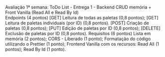 Avaliação 1ª semana: ToDo List - Entrega 1 - Backend CRUD memória + Front Vanilla (Read All e Read By Id)<br/>
Endpoints (4 pontos)
[GET] Leitura de todas as paletas (0,8 pontos);
[GET] Leitura de paletas individuais (por ID) (0,8 pontos).
[POST] Criação de paletas (0,8 pontos);
[PUT] Edição de paletas por ID (0,8 pontos);
[DELETE] Exclusão de paletas por ID (0,8 pontos).
Requisitos (6 pontos)
Lista em memória (2 pontos);
CORS - Liberado (1 ponto);
Formatação do código utilizando o Prettier (1 ponto);
Frontend Vanilla com os recursos:
Read All (1 pontos);
Read By Id (1 ponto).
